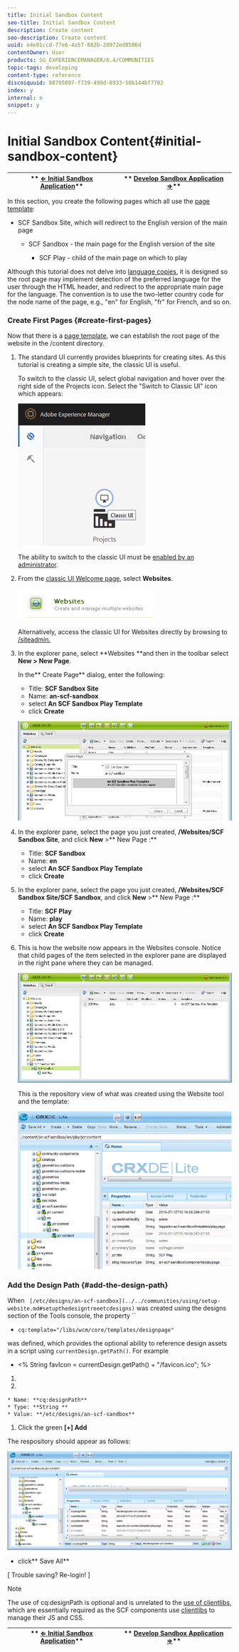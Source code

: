 ```yaml
---
title: Initial Sandbox Content
seo-title: Initial Sandbox Content
description: Create content
seo-description: Create content
uuid: e4e01ccd-77e6-4a57-882b-20972ed8506d
contentOwner: User
products: SG_EXPERIENCEMANAGER/6.4/COMMUNITIES
topic-tags: developing
content-type: reference
discoiquuid: 98795097-f739-499d-8933-50b144bf7702
index: y
internal: n
snippet: y
---
```


# Initial Sandbox Content{#initial-sandbox-content}

| ** [⇐ Initial Sandbox Application](../../communities/using/initial-app.md)** |** [Develop Sandbox Application ⇒](../../communities/using/develop-app.md)** |
|---|---|

In this section, you create the following pages which all use the [page template](../../communities/using/initial-app.md#createthepagetemplate):

* SCF Sandbox Site, which will redirect to the English version of the main page

    * SCF Sandbox - the main page for the English version of the site

        * SCF Play - child of the main page on which to play

Although this tutorial does not delve into [language copies](../../sites/administering/using/tc-prep.md), it is designed so the root page may implement detection of the preferred language for the user through the HTML header, and redirect to the appropriate main page for the language. The convention is to use the two-letter country code for the node name of the page, e.g., "en" for English, "fr" for French, and so on.

### Create First Pages {#create-first-pages}

Now that there is a [page template](../../communities/using/initial-app.md#createthepagetemplate), we can establish the root page of the website in the /content directory.

1. The standard UI currently provides blueprints for creating sites. As this tutorial is creating a simple site, the classic UI is useful.

   To switch to the classic UI, select global navigation and hover over the right side of the Projects icon. Select the "Switch to Classic UI" icon which appears:

   ![](assets/chlimage_1-35.png)

   The ability to switch to the classic UI must be [enabled by an administrator](../../sites/administering/using/enable-classic-ui.md).

1. From the [classic UI Welcome page](http://localhost:4502/welcome.html), select **Websites**.

   ![](assets/chlimage_1-36.png)

   Alternatively, access the classic UI for Websites directly by browsing to [/siteadmin.](http://localhost:4502/siteadmin)

1. In the explorer pane, select **Websites **and then in the toolbar select **New &gt; New Page**.

   In the** Create Page** dialog, enter the following:

    * Title: **SCF Sandbox Site**
    * Name: **an-scf-sandbox**
    * select **An SCF Sandbox Play Template**
    * click **Create**

   ![](assets/chlimage_1-37.png)

1. In the explorer pane, select the page you just created, **/Websites/SCF Sandbox Site**, and click **New** &gt;** New Page :**

    * Title: **SCF Sandbox**
    * Name: **en**
    * select **An SCF Sandbox Play Template**
    * click **Create**

1. In the explorer pane, select the page you just created, **/Websites/SCF Sandbox Site/SCF Sandbox**, and click **New** &gt;** New Page :**

    * Title: **SCF Play**
    * Name: **play**
    * select **An SCF Sandbox Play Template**
    * click **Create**

1. This is how the website now appears in the Websites console. Notice that child pages of the item selected in the explorer pane are displayed in the right pane where they can be managed.

   ![](assets/chlimage_1-38.png)

   This is the repository view of what was created using the Website tool and the template:

   ![](assets/chlimage_1-39.png)

### Add the Design Path {#add-the-design-path}

When ` [/etc/designs/an-scf-sandbox](../../communities/using/setup-website.md#setupthedesigntreeetcdesigns)` was created using the designs section of the Tools console, the property ``

* `cq:template="/libs/wcm/core/templates/designpage"`

was defined, which provides the optional ability to reference design assets in a script using `currentDesign.getPath()`. For example

* &lt;% String favIcon = currentDesign.getPath() + "/favicon.ico"; %&gt;

1. 
1.

    * Name: **cq:designPath**
    * Type: **String **
    * Value: **/etc/designs/an-scf-sandbox**

1. Click the green **[+] Add**

The respository should appear as follows:  

![](assets/chlimage_1-40.png)

* click** Save All**

[ Trouble saving? Re-login! ]

>[!NOTE]
>
>The use of cq:designPath is optional and is unrelated to the [use of clientlibs](../../communities/using/develop-app.md#includeclientlibsintemplate), which are essentially required as the SCF components use [clientlibs](../../communities/using/client-customize.md#clientlibsforscf) to manage their JS and CSS.

| ** [⇐ Initial Sandbox Application](../../communities/using/initial-app.md)** |** [Develop Sandbox Application ⇒](../../communities/using/develop-app.md)** |
|---|---|

